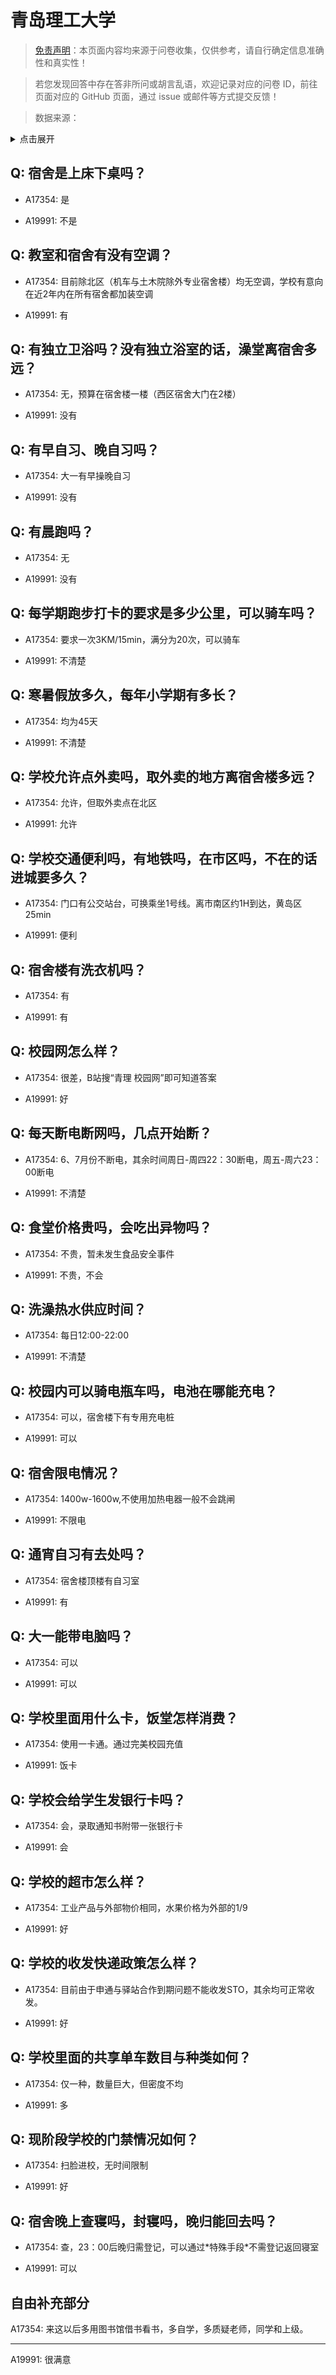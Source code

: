 # 青岛理工大学

> [免责声明](https://colleges.chat/#_3)：本页面内容均来源于问卷收集，仅供参考，请自行确定信息准确性和真实性！

> 若您发现回答中存在答非所问或胡言乱语，欢迎记录对应的问卷 ID，前往页面对应的 GitHub 页面，通过 issue 或邮件等方式提交反馈！

> 数据来源：

<details><summary>点击展开</summary>
<ul>
<li>A17354: 匿名 (2023 年 06 月)</li>
<li>A19991: 2792873550@qq.com (2023 年 06 月)</li>
</ul>
</details>

## Q: 宿舍是上床下桌吗？

- A17354: 是

- A19991: 不是

## Q: 教室和宿舍有没有空调？

- A17354: 目前除北区（机车与土木院除外专业宿舍楼）均无空调，学校有意向在近2年内在所有宿舍都加装空调

- A19991: 有

## Q: 有独立卫浴吗？没有独立浴室的话，澡堂离宿舍多远？

- A17354: 无，预算在宿舍楼一楼（西区宿舍大门在2楼）

- A19991: 没有

## Q: 有早自习、晚自习吗？

- A17354: 大一有早操晚自习

- A19991: 没有

## Q: 有晨跑吗？

- A17354: 无

- A19991: 没有

## Q: 每学期跑步打卡的要求是多少公里，可以骑车吗？

- A17354: 要求一次3KM/15min，满分为20次，可以骑车

- A19991: 不清楚

## Q: 寒暑假放多久，每年小学期有多长？

- A17354: 均为45天

- A19991: 不清楚

## Q: 学校允许点外卖吗，取外卖的地方离宿舍楼多远？

- A17354: 允许，但取外卖点在北区

- A19991: 允许

## Q: 学校交通便利吗，有地铁吗，在市区吗，不在的话进城要多久？

- A17354: 门口有公交站台，可换乘坐1号线。离市南区约1H到达，黄岛区25min

- A19991: 便利

## Q: 宿舍楼有洗衣机吗？

- A17354: 有

- A19991: 有

## Q: 校园网怎么样？

- A17354: 很差，B站搜“青理 校园网”即可知道答案

- A19991: 好

## Q: 每天断电断网吗，几点开始断？

- A17354: 6、7月份不断电，其余时间周日-周四22：30断电，周五-周六23：00断电

- A19991: 不清楚

## Q: 食堂价格贵吗，会吃出异物吗？

- A17354: 不贵，暂未发生食品安全事件

- A19991: 不贵，不会

## Q: 洗澡热水供应时间？

- A17354: 每日12:00-22:00

- A19991: 不清楚

## Q: 校园内可以骑电瓶车吗，电池在哪能充电？

- A17354: 可以，宿舍楼下有专用充电桩

- A19991: 可以

## Q: 宿舍限电情况？

- A17354: 1400w-1600w,不使用加热电器一般不会跳闸

- A19991: 不限电

## Q: 通宵自习有去处吗？

- A17354: 宿舍楼顶楼有自习室

- A19991: 有

## Q: 大一能带电脑吗？

- A17354: 可以

- A19991: 可以

## Q: 学校里面用什么卡，饭堂怎样消费？

- A17354: 使用一卡通。通过完美校园充值

- A19991: 饭卡

## Q: 学校会给学生发银行卡吗？

- A17354: 会，录取通知书附带一张银行卡

- A19991: 会

## Q: 学校的超市怎么样？

- A17354: 工业产品与外部物价相同，水果价格为外部的1/9

- A19991: 好

## Q: 学校的收发快递政策怎么样？

- A17354: 目前由于申通与驿站合作到期问题不能收发STO，其余均可正常收发。

- A19991: 好

## Q: 学校里面的共享单车数目与种类如何？

- A17354: 仅一种，数量巨大，但密度不均

- A19991: 多

## Q: 现阶段学校的门禁情况如何？

- A17354: 扫脸进校，无时间限制

- A19991: 好

## Q: 宿舍晚上查寝吗，封寝吗，晚归能回去吗？

- A17354: 查，23：00后晚归需登记，可以通过\*特殊手段\*不需登记返回寝室

- A19991: 可以

## 自由补充部分

A17354: 来这以后多用图书馆借书看书，多自学，多质疑老师，同学和上级。

***

A19991: 很满意